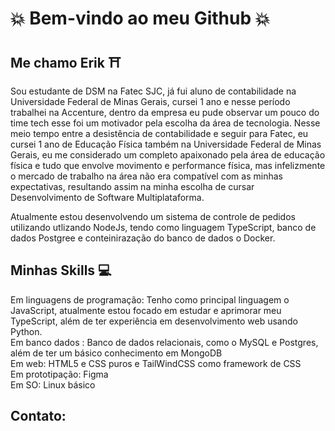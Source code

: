 
#  :boom: Bem-vindo ao meu Github  :boom:

## Me chamo Erik :shinto_shrine:

Sou estudante de DSM na Fatec SJC, já fui aluno de contabilidade na Universidade Federal de Minas Gerais, cursei 1 ano e nesse período trabalhei na Accenture, dentro da empresa eu pude observar um pouco do time tech esse foi um motivador pela escolha da área de tecnologia. Nesse meio tempo entre a desistência de contabilidade e seguir para Fatec, eu cursei 1 ano de Educação Física também na Universidade Federal de Minas Gerais, eu me considerado um completo apaixonado pela área de educação física e tudo que envolve movimento e performance física, mas infelizmente o mercado de trabalho na área não era compatível com as minhas expectativas, resultando assim na minha escolha de cursar Desenvolvimento de Software Multiplataforma.

Atualmente estou desenvolvendo um sistema de controle de pedidos utilizando utlizando NodeJs, tendo como linguagem TypeScript, banco de dados Postgree e conteinirazação do banco de dados o Docker.

## Minhas Skills :computer:

Em linguagens de programação: Tenho como principal linguagem o JavaScript, atualmente estou focado em estudar e aprimorar meu TypeScript, além de ter experiência em desenvolvimento web usando Python. <br/>
Em banco dados : Banco de dados relacionais, como o MySQL e Postgres, além de ter um básico conhecimento em MongoDB  <br/>
Em web: HTML5 e CSS puros e TailWindCSS como framework de CSS  <br/> 
Em prototipação: Figma  <br/>
Em SO: Linux básico  <br/>

## Contato: 

